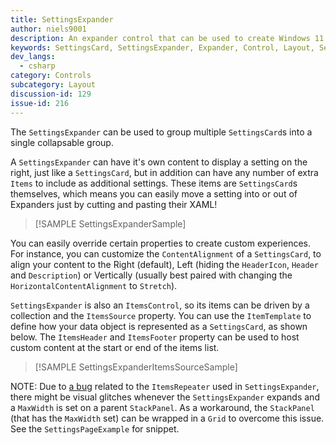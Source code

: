 ```yaml
---
title: SettingsExpander
author: niels9001
description: An expander control that can be used to create Windows 11 style settings experiences.
keywords: SettingsCard, SettingsExpander, Expander, Control, Layout, Settings
dev_langs:
  - csharp
category: Controls
subcategory: Layout
discussion-id: 129
issue-id: 216
---
```


The `SettingsExpander` can be used to group multiple `SettingsCard`s into a single collapsable group.

A `SettingsExpander` can have it's own content to display a setting on the right, just like a `SettingsCard`, but in addition can have any number of extra `Items` to include as additional settings. These items are `SettingsCard`s themselves, which means you can easily move a setting into or out of Expanders just by cutting and pasting their XAML!

> [!SAMPLE SettingsExpanderSample]

You can easily override certain properties to create custom experiences. For instance, you can customize the `ContentAlignment` of a `SettingsCard`, to align your content to the Right (default), Left (hiding the `HeaderIcon`, `Header` and `Description`) or Vertically (usually best paired with changing the `HorizontalContentAlignment` to `Stretch`).

`SettingsExpander` is also an `ItemsControl`, so its items can be driven by a collection and the `ItemsSource` property. You can use the `ItemTemplate` to define how your data object is represented as a `SettingsCard`, as shown below. The `ItemsHeader` and `ItemsFooter` property can be used to host custom content at the start or end of the items list.

> [!SAMPLE SettingsExpanderItemsSourceSample]

NOTE: Due to [a bug](https://github.com/microsoft/microsoft-ui-xaml/issues/3842) related to the `ItemsRepeater` used in `SettingsExpander`, there might be visual glitches whenever the `SettingsExpander` expands and a `MaxWidth` is set on a parent `StackPanel`. As a workaround, the `StackPanel` (that has the `MaxWidth` set) can be wrapped in a `Grid` to overcome this issue. See the `SettingsPageExample` for snippet.
